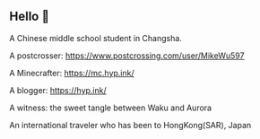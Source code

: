 ## Hello 👋

<!--
**MikeWu597/MikeWu597** is a ✨ _special_ ✨ repository because its `README.md` (this file) appears on your GitHub profile.

Here are some ideas to get you started:

- 🔭 I’m currently working on ...
- 🌱 I’m currently learning ...
- 👯 I’m looking to collaborate on ...
- 🤔 I’m looking for help with ...
- 💬 Ask me about ...
- 📫 How to reach me: ...
- 😄 Pronouns: ...
- ⚡ Fun fact: ...
-->
A Chinese middle school student in Changsha.

A postcrosser: https://www.postcrossing.com/user/MikeWu597

A Minecrafter: https://mc.hyp.ink/

A blogger: https://hyp.ink/

A witness: the sweet tangle between Waku and Aurora

An international traveler who has been to HongKong(SAR), Japan
